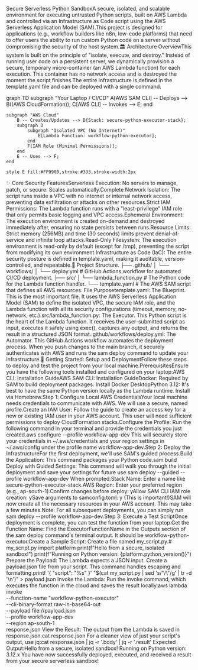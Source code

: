 Secure Serverless Python SandboxA secure, isolated, and scalable environment for executing untrusted Python scripts, built on AWS Lambda and controlled via an Infrastructure as Code script using the AWS Serverless Application Model (SAM).This project is designed for applications (e.g., workflow builders like n8n, low-code platforms) that need to offer users the ability to run custom Python code on a server without compromising the security of the host system.🏛️ Architecture OverviewThis system is built on the principle of "isolate, execute, and destroy." Instead of running user code on a persistent server, we dynamically provision a secure, temporary micro-container (an AWS Lambda function) for each execution. This container has no network access and is destroyed the moment the script finishes.The entire infrastructure is defined in the template.yaml file and can be deployed with a single command.

graph TD
    subgraph "Your Laptop / CI/CD"
        A[AWS SAM CLI] -- Deploys --> B((AWS CloudFormation));
        C[AWS CLI] -- Invokes --> E;
    end

    subgraph "AWS Cloud"
        B -- Creates/Updates --> D{Stack: secure-python-executor-stack};
        subgraph D
            subgraph "Isolated VPC (No Internet)"
                E[Lambda Function: workflow-python-executor];
            end
            F[IAM Role (Minimal Permissions)];
        end
        E -- Uses --> F;
    end

    style E fill:#FF9900,stroke:#333,stroke-width:2px


✨ Core Security FeaturesServerless Execution: No servers to manage, patch, or secure. Scales automatically.Complete Network Isolation: The script runs inside a VPC with no internet or internal network access, preventing data exfiltration or attacks on other resources.Strict IAM Permissions: The Lambda function runs with a "least-privilege" IAM role that only permits basic logging and VPC access.Ephemeral Environment: The execution environment is created on-demand and destroyed immediately after, ensuring no state persists between runs.Resource Limits: Strict memory (256MB) and time (30 seconds) limits prevent denial-of-service and infinite loop attacks.Read-Only Filesystem: The execution environment is read-only by default (except for /tmp), preventing the script from modifying its own environment.Infrastructure as Code (IaC): The entire security posture is defined in template.yaml, making it auditable, version-controlled, and repeatable.📂 Project Structure.
├── .github/
│   └── workflows/
│       └── deploy.yml        # GitHub Actions workflow for automated CI/CD deployment.
├── src/
│   └── lambda_function.py    # The Python code for the Lambda function handler.
└── template.yaml             # The AWS SAM script that defines all AWS resources.
File Purposetemplate.yaml: The Blueprint. This is the most important file. It uses the AWS Serverless Application Model (SAM) to define the isolated VPC, the secure IAM role, and the Lambda function with all its security configurations (timeout, memory, no-network, etc.).src/lambda_function.py: The Executor. This Python script is the heart of the Lambda function. It receives the user-submitted script as input, executes it safely using exec(), captures any output, and returns the result in a structured JSON format..github/workflows/deploy.yml: The Automator. This GitHub Actions workflow automates the deployment process. When you push changes to the main branch, it securely authenticates with AWS and runs the sam deploy command to update your infrastructure.🚀 Getting Started: Setup and DeploymentFollow these steps to deploy and test the project from your local machine.PrerequisitesEnsure you have the following tools installed and configured on your laptop:AWS CLI: Installation GuideAWS SAM CLI: Installation GuideDocker: Required by SAM to build deployment packages. Install Docker DesktopPython 3.12: It's best to have the same Python version locally as the Lambda runtime. Install via Homebrew.Step 1: Configure Local AWS CredentialsYour local machine needs credentials to communicate with AWS. We will use a secure, named profile.Create an IAM User: Follow the guide to create an access key for a new or existing IAM user in your AWS account. This user will need sufficient permissions to deploy CloudFormation stacks.Configure the Profile: Run the following command in your terminal and provide the credentials you just created.aws configure --profile workflow-app-dev
This will securely store your credentials in ~/.aws/credentials and your region settings in ~/.aws/config under the profile name workflow-app-dev.Step 2: Deploy the InfrastructureFor the first deployment, we'll use SAM's guided process.Build the Application: This command packages your Python code.sam build
Deploy with Guided Settings: This command will walk you through the initial deployment and save your settings for future use.sam deploy --guided --profile workflow-app-dev
When prompted:Stack Name: Enter a name like secure-python-executor-stack.AWS Region: Enter your preferred region (e.g., ap-south-1).Confirm changes before deploy: yAllow SAM CLI IAM role creation: ySave arguments to samconfig.toml: y (This is important!)SAM will now create all the necessary resources in your AWS account. This may take a few minutes.Note: For all subsequent deployments, you can simply run sam deploy --profile workflow-app-dev.Step 3: Execute a Test ScriptOnce deployment is complete, you can test the function from your laptop.Get the Function Name: Find the ExecutorFunctionName in the Outputs section of the sam deploy command's terminal output. It should be workflow-python-executor.Create a Sample Script: Create a file named my_script.py.# my_script.py
import platform
print(f"Hello from a secure, isolated sandbox!")
print(f"Running on Python version: {platform.python_version()}")
Prepare the Payload: The Lambda expects a JSON input. Create a payload.json file from your script. This command handles escaping and formatting.printf '{ "script": "%s" }' "$(cat my_script.py | sed 's/"/\\"/g' | tr -d '\n')" > payload.json
Invoke the Lambda: Run the invoke command, which executes the function in the cloud and saves the result locally.aws lambda invoke \
    --function-name "workflow-python-executor" \
    --cli-binary-format raw-in-base64-out \
    --payload file://payload.json \
    --profile workflow-app-dev \
    --region ap-south-1 \
    response.json
View the Result: The output from the Lambda is saved in response.json.cat response.json
For a cleaner view of just your script's output, use jq:cat response.json | jq -r '.body' | jq -r '.result'
Expected Output:Hello from a secure, isolated sandbox!
Running on Python version: 3.12.x
You have now successfully deployed, executed, and received a result from your secure serverless sandbox!

